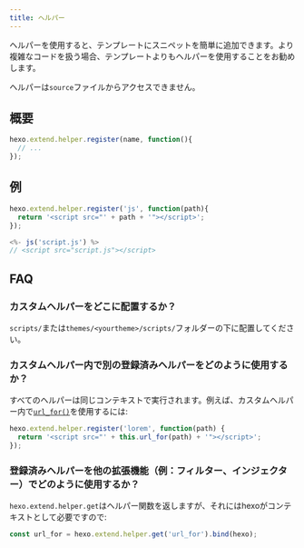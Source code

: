 ```yaml
---
title: ヘルパー
---
```

ヘルパーを使用すると、テンプレートにスニペットを簡単に追加できます。より複雑なコードを扱う場合、テンプレートよりもヘルパーを使用することをお勧めします。

ヘルパーは`source`ファイルからアクセスできません。

## 概要

``` js
hexo.extend.helper.register(name, function(){
  // ...
});
```

## 例

``` js
hexo.extend.helper.register('js', function(path){
  return '<script src="' + path + '"></script>';
});
```

``` js
<%- js('script.js') %>
// <script src="script.js"></script>
```

## FAQ

### カスタムヘルパーをどこに配置するか？

`scripts/`または`themes/<yourtheme>/scripts/`フォルダーの下に配置してください。

### カスタムヘルパー内で別の登録済みヘルパーをどのように使用するか？

すべてのヘルパーは同じコンテキストで実行されます。例えば、カスタムヘルパー内で[`url_for()`](../docs/helpers#url-for)を使用するには:

``` js
hexo.extend.helper.register('lorem', function(path) {
  return '<script src="' + this.url_for(path) + '"></script>';
});
```

### 登録済みヘルパーを他の拡張機能（例：フィルター、インジェクター）でどのように使用するか？

`hexo.extend.helper.get`はヘルパー関数を返しますが、それにはhexoがコンテキストとして必要ですので:

``` js
const url_for = hexo.extend.helper.get('url_for').bind(hexo);
```
